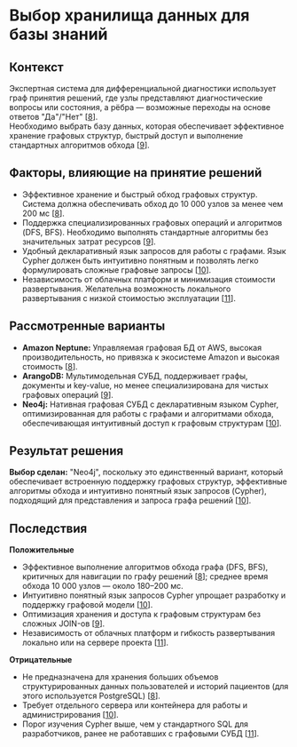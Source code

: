 # Выбор хранилища данных для базы знаний

## Контекст
Экспертная система для дифференциальной диагностики использует граф принятия решений, где узлы представляют диагностические вопросы или состояния, а рёбра — возможные переходы на основе ответов "Да"/"Нет" [[8](./sources.md#ref8)].  
Необходимо выбрать базу данных, которая обеспечивает эффективное хранение графовых структур, быстрый доступ и выполнение стандартных алгоритмов обхода [[9](./sources.md#ref9)].

## Факторы, влияющие на принятие решений
- Эффективное хранение и быстрый обход графовых структур. Система должна обеспечивать обход до 10 000 узлов за менее чем 200 мс [[8](./sources.md#ref8)].  
- Поддержка специализированных графовых операций и алгоритмов (DFS, BFS). Необходимо выполнять стандартные алгоритмы без значительных затрат ресурсов [[9](./sources.md#ref9)].  
- Удобный декларативный язык запросов для работы с графами. Язык Cypher должен быть интуитивно понятным и позволять легко формулировать сложные графовые запросы [[10](./sources.md#ref10)].  
- Независимость от облачных платформ и минимизация стоимости развертывания. Желательна возможность локального развертывания с низкой стоимостью эксплуатации [[11](./sources.md#ref11)].

## Рассмотренные варианты
- **Amazon Neptune:** Управляемая графовая БД от AWS, высокая производительность, но привязка к экосистеме Amazon и высокая стоимость [[8](./sources.md#ref8)].  
- **ArangoDB:** Мультимодельная СУБД, поддерживает графы, документы и key-value, но менее специализирована для чистых графовых операций [[9](./sources.md#ref9)].  
- **Neo4j:** Нативная графовая СУБД с декларативным языком Cypher, оптимизированная для работы с графами и алгоритмами обхода, обеспечивающая интуитивный доступ к графовым структурам [[10](./sources.md#ref10)].

## Результат решения
**Выбор сделан:** "Neo4j", поскольку это единственный вариант, который обеспечивает встроенную поддержку графовых структур, эффективные алгоритмы обхода и интуитивно понятный язык запросов (Cypher), подходящий для представления и запроса графа решений [[10](./sources.md#ref10)].

## Последствия

**Положительные**

- Эффективное выполнение алгоритмов обхода графа (DFS, BFS), критичных для навигации по графу решений [[8](./sources.md#ref8)]; среднее время обхода 10 000 узлов — около 180–200 мс.  
- Интуитивно понятный язык запросов Cypher упрощает разработку и поддержку графовой модели [[10](./sources.md#ref10)].  
- Оптимизация хранения и доступа к графовым структурам без сложных JOIN-ов [[9](./sources.md#ref9)].  
- Независимость от облачных платформ и гибкость развертывания локально или на сервере проекта [[11](./sources.md#ref11)].

**Отрицательные**

- Не предназначена для хранения больших объемов структурированных данных пользователей и историй пациентов (для этого используется PostgreSQL) [[8](./sources.md#ref8)].  
- Требует отдельного сервера или контейнера для работы и администрирования [[10](./sources.md#ref10)].  
- Порог изучения Cypher выше, чем у стандартного SQL для разработчиков, ранее не работавших с графовыми СУБД [[11](./sources.md#ref11)].
